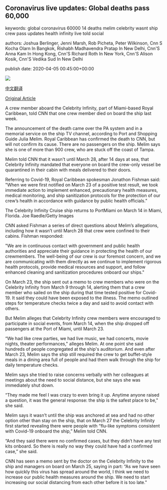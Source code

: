 ## Coronavirus live updates: Global deaths pass 60,000

keywords: global coronavirus 60000 14 deaths melim celebrity wasnt ship crew pass updates health infinity live told social

authors: Joshua Berlinger, Jenni Marsh, Rob Picheta, Peter Wilkinson, Cnn S Kocha Olarn In Bangkok, Rishabh Madhavendra Pratap In New Delhi, Cnn'S Anna Kam In Hong Kong, Cnn'S Richard Roth In New York, Cnn'S Alison Kosik, Cnn'S Vedika Sud In New Delhi

publish date: 2020-04-05 00:45:00+00:00

![](https://cdn.cnn.com/cnnnext/dam/assets/200130165125-corona-virus-cdc-image-super-tease.jpg)

[中文翻译](Coronavirus%20live%20updates%3A%20Global%20deaths%20pass%2060%2C000_zh.md)

[Original Article](https://edition.cnn.com/world/live-news/coronavirus-pandemic-04-05-20/index.html)

A crew member aboard the Celebrity Infinity, part of Miami-based Royal Caribbean, told CNN that one crew member died on board the ship last week.

The announcement of the death came over the PA system and in a memorial service on the ship TV channel, according to Port and Shopping Guide Julia Melim. Royal Caribbean has confirmed the death to CNN, but will not confirm its cause. There are no passengers on the ship. Melim says she is one of more than 900 crew, who are stuck off the coast of Tampa.

Melim told CNN that it wasn't until March 28, after 14 days at sea, that Celebrity Infinity mandated that everyone on board the crew-only vessel be quarantined in their cabin with meals delivered to their doors.

Referring to Covid-19, Royal Caribbean spokesman Jonathon Fishman said: "When we were first notified on March 23 of a positive test result, we took immediate action to implement enhanced, precautionary health measures, medical monitoring, and ship sanitization protocols for the protection of our crew’s health in accordance with guidance by public health officials.”

The Celebrity Infinity Cruise ship returns to PortMiami on March 14 in Miami, Florida. Joe Raedle/Getty Images

CNN asked Fishman a series of direct questions about Melim’s allegations, including how it wasn’t until March 28 that crew were confined to their cabins. Fishman responded:

"We are in continuous contact with government and public health authorities and appreciate their guidance in protecting the health of our crewmembers. The well-being of our crew is our foremost concern, and we are communicating with them directly as we continue to implement rigorous health protocols, provide medical resources and support, and follow enhanced cleaning and sanitization procedures onboard our ships."

On March 23, the ship sent out a memo to crew members who were on the Celebrity Infinity from March 9 through 14, alerting them that a crew member who sailed on the ship during that time tested positive for Covid-19. It said they could have been exposed to the illness. The memo outlined steps for temperature checks twice a day and said to avoid contact with others.

But Melim alleges that Celebrity Infinity crew members were encouraged to participate in social events, from March 14, when the ship dropped off passengers at the Port of Miami, until March 23.

“We had like crew parties, we had live music, we had concerts, movie nights, theater performances," alleges Melim. At one point she said hundreds of people congregated at the ship's auditorium. And even after March 23, Melim says the ship still required the crew to get buffet-style meals in a dining area full of people and had them walk through the ship for daily temperature checks.

Melim says she tried to raise concerns verbally with her colleagues at meetings about the need to social distance, but she says she was immediately shut down.

“They made me feel I was crazy to even bring it up. Anytime anyone raised a question, it was the general response: the ship is the safest place to be," she said.

Melim says it wasn’t until the ship was anchored at sea and had no other option other than stay on the ship, that on March 27 the Celebrity Infinity first started revealing there were people with “flu-like symptoms consistent with Covid-19 onboard the ship,” Melim told CNN.

“And they said there were no confirmed cases, but they didn’t have any test kits onboard. So there is really no way they could have had a confirmed case,” she said.

CNN has seen a memo sent by the doctor on the Celebrity Infinity to the ship and managers on board on March 25, saying in part: “As we have seen how quickly this virus has spread around the world, I think we need to increase our public health measures around the ship. We need to start increasing our social distancing from each other before it is too late."